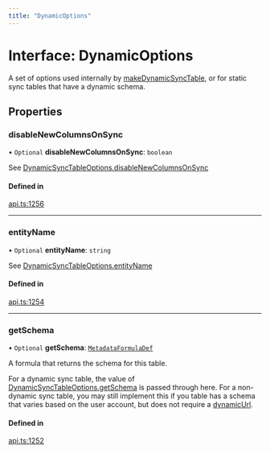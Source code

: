 ```yaml
---
title: "DynamicOptions"
---
```

# Interface: DynamicOptions

A set of options used internally by [makeDynamicSyncTable](../functions/makeDynamicSyncTable.md), or for static
sync tables that have a dynamic schema.

## Properties

### disableNewColumnsOnSync

• `Optional` **disableNewColumnsOnSync**: `boolean`

See [DynamicSyncTableOptions.disableNewColumnsOnSync](DynamicSyncTableOptions.md#disablenewcolumnsonsync)

#### Defined in

[api.ts:1256](https://github.com/coda/packs-sdk/blob/main/api.ts#L1256)

___

### entityName

• `Optional` **entityName**: `string`

See [DynamicSyncTableOptions.entityName](DynamicSyncTableOptions.md#entityname)

#### Defined in

[api.ts:1254](https://github.com/coda/packs-sdk/blob/main/api.ts#L1254)

___

### getSchema

• `Optional` **getSchema**: [`MetadataFormulaDef`](../types/MetadataFormulaDef.md)

A formula that returns the schema for this table.

For a dynamic sync table, the value of [DynamicSyncTableOptions.getSchema](DynamicSyncTableOptions.md#getschema)
is passed through here. For a non-dynamic sync table, you may still implement
this if you table has a schema that varies based on the user account, but
does not require a [dynamicUrl](Identity.md#dynamicurl).

#### Defined in

[api.ts:1252](https://github.com/coda/packs-sdk/blob/main/api.ts#L1252)
